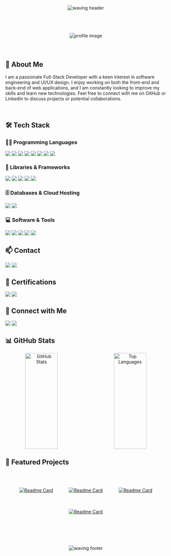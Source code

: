 <div align="center" style="padding-top: 30px; padding-bottom: 30px;">
    <img src="https://capsule-render.vercel.app/api?type=waving&height=130&tokyonight&color=#38bdae" alt="waving header" />
</div>

<div align="center" style="padding-top: 40px; padding-bottom: 40px;">
    <img src="https://github.com/user-attachments/assets/d80a33c0-755f-493d-ad3b-12945fc0230e" alt="profile image" />
</div>


 ## 💬 About Me

<p>
    I am a passionate Full-Stack Developer with a keen interest in software engineering and UI/UX design. I enjoy working on both the front-end and back-end of web applications, and I am constantly looking to improve my skills and learn new technologies. Feel free to connect with me on GitHub or LinkedIn to discuss projects or potential collaborations.
</p>


<br>

## 🛠 Tech Stack

### 👨‍💻 Programming Languages
<p>
    <img src="https://img.shields.io/badge/C-00599C?style=for-the-badge&logo=c&logoColor=white" />
    <img src="https://img.shields.io/badge/C%2B%2B-00599C?style=for-the-badge&logo=c%2B%2B&logoColor=white" />
    <img src="https://img.shields.io/badge/Java-007396?style=for-the-badge&logo=java&logoColor=white" />
    <img src="https://img.shields.io/badge/Python-3776AB?style=for-the-badge&logo=python&logoColor=white" />
    <img src="https://img.shields.io/badge/Dart-0175C2?style=for-the-badge&logo=dart&logoColor=white" />
    <img src="https://img.shields.io/badge/HTML5-E34F26?style=for-the-badge&logo=html5&logoColor=white" />
    <img src="https://img.shields.io/badge/CSS3-1572B6?style=for-the-badge&logo=css3&logoColor=white" />
    <img src="https://img.shields.io/badge/JavaScript-F7DF1E?style=for-the-badge&logo=javascript&logoColor=black" />
</p>

### 🧰 Libraries & Frameworks
<p>
    <img src="https://img.shields.io/badge/React-20232A?style=for-the-badge&logo=react&logoColor=61DAFB" />
    <img src="https://img.shields.io/badge/Bootstrap-563D7C?style=for-the-badge&logo=bootstrap&logoColor=white" />
    <img src="https://img.shields.io/badge/Node.js-339933?style=for-the-badge&logo=nodedotjs&logoColor=white" />
    <img src="https://img.shields.io/badge/Sass-CC6699?style=for-the-badge&logo=sass&logoColor=white" />
    <img src="https://img.shields.io/badge/Selenium-43B02A?style=for-the-badge&logo=selenium&logoColor=white" />
</p>

### 🗄️ Databases & Cloud Hosting
<p>
    <img src="https://img.shields.io/badge/MySQL-4479A1?style=for-the-badge&logo=mysql&logoColor=white" />
    <img src="https://img.shields.io/badge/Firebase-FFCA28?style=for-the-badge&logo=firebase&logoColor=black" />
</p>

### 💻 Software & Tools
<p>
    <img src="https://img.shields.io/badge/Git-F05032?style=for-the-badge&logo=git&logoColor=white" />
    <img src="https://img.shields.io/badge/GitHub-181717?style=for-the-badge&logo=github&logoColor=white" />
    <img src="https://img.shields.io/badge/Visual_Studio_Code-0078D4?style=for-the-badge&logo=visual%20studio%20code&logoColor=white" />
    <img src="https://img.shields.io/badge/Figma-F24E1E?style=for-the-badge&logo=figma&logoColor=white" />
    <img src="https://img.shields.io/badge/Insomnia-5849BE?style=for-the-badge&logo=insomnia&logoColor=white" />
</p>

## 📫 Contact
<p>
    <a href="mailto:your-email@example.com"><img src="https://img.shields.io/badge/Gmail-D14836?style=for-the-badge&logo=gmail&logoColor=white" /></a>
    <a href="https://t.me/your-telegram-username"><img src="https://img.shields.io/badge/Telegram-2CA5E0?style=for-the-badge&logo=telegram&logoColor=white" /></a>
</p>

## 📜 Certifications

<p>
    <img src="https://img.shields.io/badge/Certification1-0078D6?style=for-the-badge&logo=example&logoColor=white" />
    <img src="https://img.shields.io/badge/Certification2-0078D6?style=for-the-badge&logo=example&logoColor=white" />
</p>


## 🔗 Connect with Me

<p>
    <a href="https://www.linkedin.com/in/your-linkedin-profile/"><img src="https://img.shields.io/badge/LinkedIn-0077B5?style=for-the-badge&logo=linkedin&logoColor=white" /></a>
    <a href="https://github.com/your-github-username"><img src="https://img.shields.io/badge/GitHub-181717?style=for-the-badge&logo=github&logoColor=white" /></a>
</p>

## 📊 GitHub Stats

<div align="center" style="width: 100%; display: flex; justify-content: center;">
    <img src="https://github-readme-stats.vercel.app/api?username=Firas-AL-Ahmad&theme=tokyonight&show_icons=true" alt="GitHub Stats" style="margin-right: 10%; width:45%; height: 300px;" />
    <img src="https://github-readme-stats.vercel.app/api/top-langs/?username=Firas-AL-Ahmad&theme=tokyonight&layout=compact" alt="Top Languages" style="width: 45%; height: 300px;" />
</div>


## 🌟 Featured Projects

<div align="center" style="padding-top: 50px; padding-bottom: 50px;">
    <div style="display: flex; flex-wrap: wrap; justify-content: center; gap: 50px;">
        <a href="https://github.com/Firas-AL-Ahmad/training-website">
            <img src="https://github-readme-stats.vercel.app/api/pin/?username=Firas-AL-Ahmad&theme=tokyonight&repo=training-website" alt="Readme Card" />
        </a>
        <a href="https://github.com/Firas-AL-Ahmad/Training-Company-Website">
            <img src="https://github-readme-stats.vercel.app/api/pin/?username=Firas-AL-Ahmad&theme=tokyonight&repo=Training-Company-Website" alt="Readme Card" />
        </a>
        <a href="https://github.com/Firas-AL-Ahmad/Our-Team-Card">
            <img src="https://github-readme-stats.vercel.app/api/pin/?username=Firas-AL-Ahmad&theme=tokyonight&repo=Our-Team-Card" alt="Readme Card" />
        </a>
        <a href="https://github.com/Firas-AL-Ahmad/first-personal-website">
            <img src="https://github-readme-stats.vercel.app/api/pin/?username=Firas-AL-Ahmad&theme=tokyonight&repo=first-personal-website" alt="Readme Card" />
        </a>
    </div>
</div>

<br>

<div align="center" style="padding-top: 30px; padding-bottom: 30px;">
    <img src="https://capsule-render.vercel.app/api?type=waving&height=130&section=footer&color=#2f8b85" alt="waving footer" />
</div>
